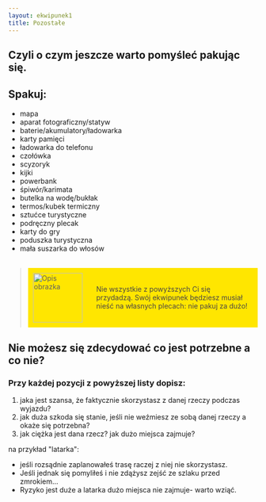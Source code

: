 ```yaml
---
layout: ekwipunek1
title: Pozostałe
---
```


## Czyli o czym jeszcze warto pomyśleć pakując się.

## Spakuj:

- mapa
- aparat fotograficzny/statyw
- baterie/akumulatory/ładowarka
- karty pamięci
- ładowarka do telefonu
- czołówka
- scyzoryk
- kijki
- powerbank
- śpiwór/karimata
- butelka na wodę/bukłak
- termos/kubek termiczny
- sztućce turystyczne
- podręczny plecak
- karty do gry
- poduszka turystyczna
- mała suszarka do włosów
  <br><br>

<blockquote>
    <div style="display: flex; align-items: center; background-color:rgb(255, 230, 0); padding: 10px;">
    <img src="{{ '/assets/images/bulb.png' | relative_url }}" alt="Opis obrazka" style="margin-right: 20px; width: 100px; height: auto;">
    <p style= "color: rgb(75, 70, 70); padding: 8px;">
        Nie wszystkie z powyższych Ci się przydadzą. Swój ekwipunek będziesz musiał nieść na własnych plecach: nie pakuj za dużo!
    </p>
    </div>
</blockquote>

## Nie możesz się zdecydować co jest potrzebne a co nie?

### Przy każdej pozycji z powyższej listy dopisz:

1. jaka jest szansa, że faktycznie skorzystasz z danej rzeczy podczas wyjazdu?
2. jak duża szkoda się stanie, jeśli nie weźmiesz ze sobą danej rzeczy a okaże się potrzebna?
3. jak ciężka jest dana rzecz? jak dużo miejsca zajmuje?

na przykład "latarka":

- jeśli rozsądnie zaplanowałeś trasę raczej z niej nie skorzystasz.
- Jeśli jednak się pomyliłeś i nie zdążysz zejść ze szlaku przed zmrokiem...
- Ryzyko jest duże a latarka dużo miejsca nie zajmuje- warto wziąć.

<br>
